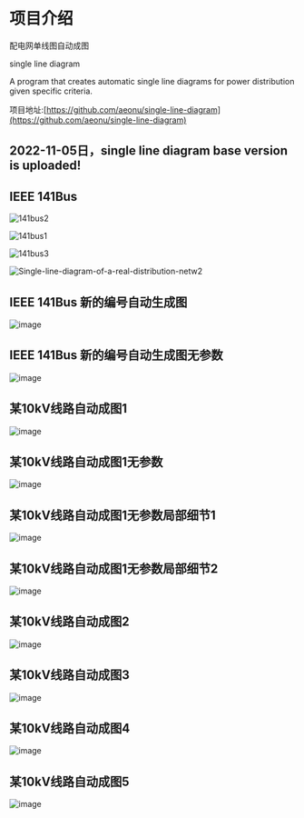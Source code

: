 # 项目介绍

配电网单线图自动成图

single line diagram

A program that creates automatic single line diagrams for power distribution given specific criteria. 

项目地址:[https://github.com/aeonu/single-line-diagram](https://github.com/aeonu/single-line-diagram)


## 2022-11-05日，single line diagram base version is uploaded!


## IEEE 141Bus


![141bus2](https://user-images.githubusercontent.com/96326382/196185265-c3471a95-659b-43e4-bc63-905384df19d4.png)


![141bus1](https://user-images.githubusercontent.com/96326382/196185338-2365b77d-4ef9-4541-9394-224a73b8592c.jpg)


![141bus3](https://user-images.githubusercontent.com/96326382/196185380-eb307bc3-f91e-4b38-a294-2ba60de7fa70.png)


![Single-line-diagram-of-a-real-distribution-netw2](https://user-images.githubusercontent.com/96326382/196189768-3e7e51bf-a29e-44f6-b753-0287d6513af0.png)


## IEEE 141Bus 新的编号自动生成图

![image](https://user-images.githubusercontent.com/96326382/196043186-f388a847-e7a4-407d-9101-08f9986fd143.png)

## IEEE 141Bus 新的编号自动生成图无参数
![image](https://user-images.githubusercontent.com/96326382/198835471-5f7c4116-cc43-45a3-9913-79aff37a7990.png)


## 某10kV线路自动成图1
![image](https://user-images.githubusercontent.com/96326382/198287578-a4f3199b-1171-45c1-8729-8acb9f08b312.png)

## 某10kV线路自动成图1无参数
![image](https://user-images.githubusercontent.com/96326382/198814851-0fe93034-b12a-425a-930d-bd7dd832207c.png)

## 某10kV线路自动成图1无参数局部细节1
![image](https://user-images.githubusercontent.com/96326382/198834241-d0687d97-8c71-4dd2-8fde-6c282549cfed.png)

## 某10kV线路自动成图1无参数局部细节2
![image](https://user-images.githubusercontent.com/96326382/198834889-6ca47372-d667-4db1-bd0d-61b6a1e9013b.png)


## 某10kV线路自动成图2
![image](https://user-images.githubusercontent.com/96326382/198639308-6fd08962-932e-4db0-a275-f3e774f59eb1.png)

## 某10kV线路自动成图3
![image](https://user-images.githubusercontent.com/96326382/198814887-2acd8562-12dd-4cbd-85d3-5cefa0a96f21.png)


## 某10kV线路自动成图4
![image](https://user-images.githubusercontent.com/96326382/198816350-0a05a94c-2e8d-4a01-8bc4-6c27550aad2b.png)

## 某10kV线路自动成图5
![image](https://user-images.githubusercontent.com/96326382/199049160-dc3c5310-4803-429a-992b-5515b8655ab3.png)


